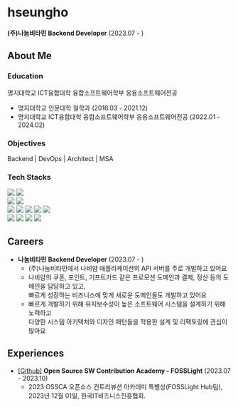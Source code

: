# hseungho

**(주)나눔비타민 Backend Developer** (2023.07 - )

## About Me

### Education

명지대학교 ICT융합대학 융합소프트웨어학부 응용소프트웨어전공
- 명지대학교 인문대학 철학과 (2016.03 - 2021.12)
- 명지대학교 ICT융합대학 융합소프트웨어학부 응용소프트웨어전공 (2022.01 - 2024.02)

### Objectives
Backend | DevOps | Architect | MSA

### Tech Stacks
<div>
<img src="https://img.shields.io/badge/Kotlin-7F52FF?style=flat-square&logo=kotlin&logoColor=white"/>
<img src="https://img.shields.io/badge/Java-orange?style=flat-square&logoColor=white"/>
<!-- <img src="https://img.shields.io/badge/Go-00ADD8?style=flat-square&logo=go&logoColor=white"/> -->
<!--<img src="https://img.shields.io/badge/JavaScript-F7DF1E?style=flat-square&logo=javascript&logoColor=white"/>-->
<br>
<img src="https://img.shields.io/badge/SpringBoot-6DB33F?style=flat-square&logo=springboot&logoColor=white"/>
<img src="https://img.shields.io/badge/SpringCloud-6DB33F?style=flat-square&logo=spring&logoColor=white"/>
<!-- <img src="https://img.shields.io/badge/React-61DAFB?style=flat-square&logo=react&logoColor=white"/> -->
<!-- <img src="https://img.shields.io/badge/Android-3DDC84?style=flat-square&logo=android&logoColor=white"/> -->
<br>
<img src="https://img.shields.io/badge/MySQL-4479A1?style=flat-square&logo=mysql&logoColor=white"/>
<img src="https://img.shields.io/badge/MariaDB-003545?style=flat-square&logo=mariadb&logoColor=white"/>
<img src="https://img.shields.io/badge/MongoDB-47A248?style=flat-square&logo=mongodb&logoColor=white"/>
<img src="https://img.shields.io/badge/Redis-DC382D?style=flat-square&logo=redis&logoColor=white"/>
<img src="https://img.shields.io/badge/Flyway-CC0200?style=flat-square&logo=flyway&logoColor=white"/>
<br>
<img src="https://img.shields.io/badge/Docker-2496ED?style=flat-square&logo=docker&logoColor=white"/>
<img src="https://img.shields.io/badge/AWS-232F3E?style=flat-square&logo=amazonaws&logoColor=white"/>
<img src="https://img.shields.io/badge/Azure-0078D4?style=flat-square&logo=microsoftazure&logoColor=white"/>
<img src="https://img.shields.io/badge/Actions-2088FF?style=flat-square&logo=githubactions&logoColor=white"/>
</div>

## Careers
- **나눔비타민 Backend Developer** (2023.07 - )
  - (주)나눔비타민에서 나비얌 애플리케이션의 API 서버를 주로 개발하고 있어요
  - 나비얌의 쿠폰, 포인트, 기프트카드 같은 프로모션 도메인과 결제, 정산 등의 도메인을 담당하고 있고,  
    빠르게 성장하는 비즈니스에 맞게 새로운 도메인들도 개발하고 있어요
  - 빠르게 개발하기 위해 유지보수성이 높은 소프트웨어 시스템을 설계하기 위해 노력하고  
    다양한 시스템 아키텍처와 디자인 패턴들을 적용한 설계 및 리팩토링에 관심이 많아요

## Experiences
- [[Github]](https://github.com/fosslight/fosslight) **Open Source SW Contribution Academy - FOSSLight** (2023.07 - 2023.10)
  - 2023 OSSCA 오픈소스 컨트리뷰션 아카데미 특별상(FOSSLight Hub팀), 2023년 12월 01일, 한국IT비즈니스진흥협회.
